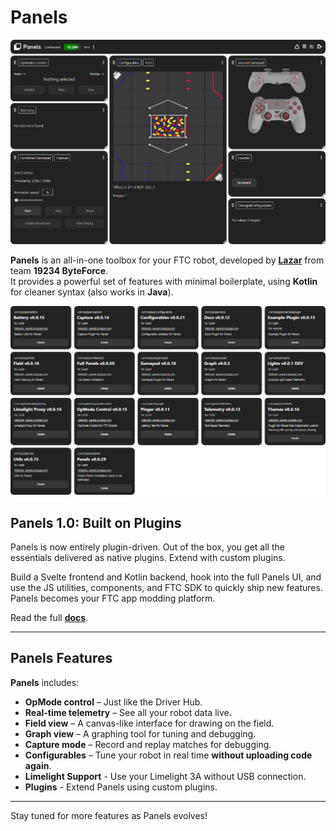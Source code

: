 # Panels

![dashboard](./docs/static/homepage-panels.png)

**Panels** is an all-in-one toolbox for your FTC robot, developed by [**Lazar**](https://bylazar.com) from team **19234 ByteForce**.  
It provides a powerful set of features with minimal boilerplate, using **Kotlin** for cleaner syntax (also works in **Java**).

![dashboard](./docs/static/all-plugins.png)

## Panels 1.0: Built on Plugins

Panels is now entirely plugin-driven. Out of the box, you get all the essentials delivered as native plugins.
Extend with custom plugins.

Build a Svelte frontend and Kotlin backend, hook into the full Panels UI, and use the JS utilities, components, and FTC SDK to quickly ship new features. Panels becomes your FTC app modding platform.

Read the full [**docs**](https://panels.bylazar.com).

---

## Panels Features

**Panels** includes:

- **OpMode control** – Just like the Driver Hub.
- **Real-time telemetry** – See all your robot data live.
- **Field view** – A canvas-like interface for drawing on the field.
- **Graph view** – A graphing tool for tuning and debugging.
- **Capture mode** – Record and replay matches for debugging.
- **Configurables** – Tune your robot in real time **without uploading code again**.
- **Limelight Support** - Use your Limelight 3A without USB connection.
- **Plugins** - Extend Panels using custom plugins.

---

Stay tuned for more features as Panels evolves!
